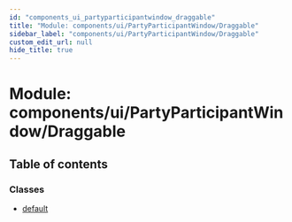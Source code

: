 ```yaml
---
id: "components_ui_partyparticipantwindow_draggable"
title: "Module: components/ui/PartyParticipantWindow/Draggable"
sidebar_label: "components/ui/PartyParticipantWindow/Draggable"
custom_edit_url: null
hide_title: true
---
```


# Module: components/ui/PartyParticipantWindow/Draggable

## Table of contents

### Classes

- [default](../classes/components_ui_partyparticipantwindow_draggable.default.md)
